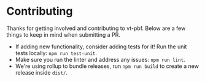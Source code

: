 # Contributing

Thanks for getting involved and contributing to vt-pbf. Below are a few things to keep in mind when submitting a PR.

* If adding new functionality, consider adding tests for it! Run the unit tests locally: `npm run test-unit`.
* Make sure you run the linter and address any issues: `npm run lint`.
* We're using rollup to bundle releases, run `npm run build` to create a new release inside `dist/`.